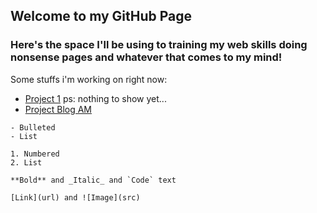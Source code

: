 ## Welcome to my GitHub Page

### Here's the space I'll be using to training my web skills doing nonsense pages and whatever that comes to my mind!

Some stuffs i'm working on right now:

- [Project 1](https://marcelooliv.github.io/pages-repository/project-1/) ps: nothing to show yet...
- [Project Blog AM](https://marcelooliv.github.io/pages-repository/Projeto-1(blog%20AM)/HTML/index.html)



```Configurações para lembrar depois:
- Bulleted
- List

1. Numbered
2. List

**Bold** and _Italic_ and `Code` text

[Link](url) and ![Image](src)
```
